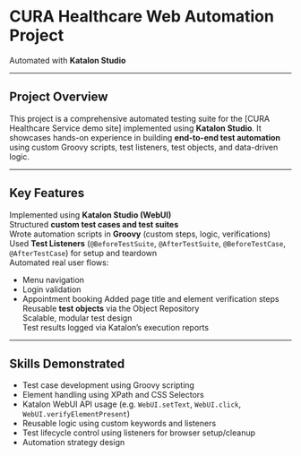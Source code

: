 # CURA Healthcare Web Automation Project   
Automated with **Katalon Studio**

---

##  Project Overview

This project is a comprehensive automated testing suite for the [CURA Healthcare Service demo site] implemented using **Katalon Studio**. It showcases hands-on experience in building **end-to-end test automation** using custom Groovy scripts, test listeners, test objects, and data-driven logic.

---

##  Key Features

Implemented using **Katalon Studio (WebUI)**  
Structured **custom test cases and test suites**  
Wrote automation scripts in **Groovy** (custom steps, logic, verifications)  
Used **Test Listeners** (`@BeforeTestSuite`, `@AfterTestSuite`, `@BeforeTestCase`, `@AfterTestCase`) for setup and teardown  
Automated real user flows:
- Menu navigation
- Login validation
- Appointment booking
Added page title and element verification steps  
Reusable **test objects** via the Object Repository  
Scalable, modular test design  
Test results logged via Katalon’s execution reports  

---

##  Skills Demonstrated

- Test case development using Groovy scripting
- Element handling using XPath and CSS Selectors
- Katalon WebUI API usage (e.g. `WebUI.setText`, `WebUI.click`, `WebUI.verifyElementPresent`)
- Reusable logic using custom keywords and listeners
- Test lifecycle control using listeners for browser setup/cleanup
- Automation strategy design
